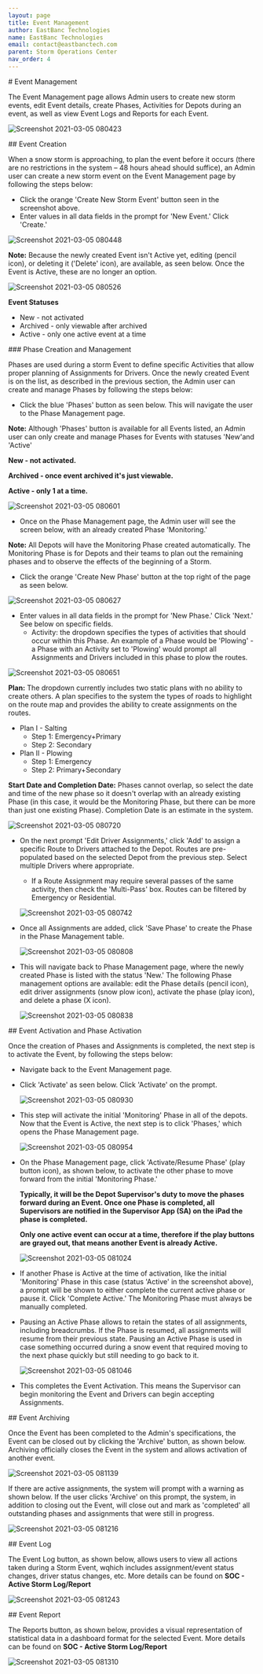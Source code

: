 ```yaml
---
layout: page
title: Event Management
author: EastBanc Technologies
name: EastBanc Technologies
email: contact@eastbanctech.com
parent: Storm Operations Center
nav_order: 4
---
```


<section id="Event-Management" markdown="1">
# Event Management <a name="-Event-Management"></a>

The Event Management page allows Admin users to create new storm events, edit Event details, create Phases, Activities for Depots during an event, as well as view Event Logs and Reports for each Event. 


![Screenshot 2021-03-05 080423](https://user-images.githubusercontent.com/79857237/110120198-ba54a380-7d8a-11eb-8895-a9574449ca29.png)

<section id="Event-Creation" markdown="1">
## Event Creation <a name="-Event-Creation"></a>

When a snow storm is approaching, to plan the event before it occurs (there are no restrictions in the system – 48 hours ahead should suffice), an Admin user can create a new storm event on the Event Management page by following the steps below:

  * Click the orange 'Create New Storm Event' button seen in the screenshot above. 
  * Enter values in all data fields in the prompt for 'New Event.' Click 'Create.'

![Screenshot 2021-03-05 080448](https://user-images.githubusercontent.com/79857237/110120200-bcb6fd80-7d8a-11eb-9ba8-3b7bcc589937.png)

**Note:** Because the newly created Event isn't Active yet, editing (pencil icon), or deleting it ('Delete' icon), are available, as seen below. Once the Event is Active, these are no longer an option. 

![Screenshot 2021-03-05 080526](https://user-images.githubusercontent.com/79857237/110120207-be80c100-7d8a-11eb-9e5c-dcac394eb0b5.png)

**Event Statuses**

  * New - not activated
  * Archived - only viewable after archived
  * Active - only one active event at a time

<section id="Phase-Creation-and-Management" markdown="1">
### Phase Creation and Management <a name="-Phase-Creation-and-Management"></a>

Phases are used during a storm Event to define specific Activities that allow proper planning of Assignments for Drivers. Once the newly created Event is on the list, as described in the previous section, the Admin user can create and manage Phases by following the steps below:

  * Click the blue 'Phases' button as seen below. This will navigate the user to the Phase Management page.

  **Note:** Although 'Phases' button is available for all Events listed, an Admin user can only create and manage Phases for Events with statuses 'New'and 'Active'

  **New - not activated.** 

  **Archived - once event archived it's just viewable.** 

  **Active - only 1 at a time.**

  ![Screenshot 2021-03-05 080601](https://user-images.githubusercontent.com/79857237/110120213-c04a8480-7d8a-11eb-89ab-f9341760081b.png)

  * Once on the Phase Management page, the Admin user will see the screen below, with an already created Phase 'Monitoring.' 

  **Note:** All Depots will have the Monitoring Phase created automatically. The Monitoring Phase is for Depots and their teams to plan out the remaining phases and to observe the effects of the beginning of a Storm.
      
  * Click the orange 'Create New Phase' button at the top right of the page as seen below. 

  ![Screenshot 2021-03-05 080627](https://user-images.githubusercontent.com/79857237/110120225-c476a200-7d8a-11eb-9e1d-6cc096b3c97a.png)

  * Enter values in all data fields in the prompt for 'New Phase.' Click 'Next.' See below on specific fields.
    * Activity: the dropdown specifies the types of activities that should occur within this Phase. An example of a Phase would be 'Plowing' - a Phase with an Activity set to 'Plowing' would prompt all Assignments and Drivers included in this phase to plow the routes.

  ![Screenshot 2021-03-05 080651](https://user-images.githubusercontent.com/79857237/110120244-cb051980-7d8a-11eb-9ec7-2a8932935a2c.png) 

 **Plan:** The dropdown currently includes two static plans with no ability to create others. A plan specifies to the system the types of roads to highlight on the route map and provides the ability to create assignments on the routes.

* Plan I - Salting
  * Step 1: Emergency+Primary
  * Step 2: Secondary
* Plan II - Plowing
   * Step 1: Emergency
    * Step 2: Primary+Secondary 

**Start Date and Completion Date:** Phases cannot overlap, so select the date and time of the new phase so it doesn't overlap with an already existing Phase (in this case, it would be the Monitoring Phase, but there can be more than just one existing Phase). Completion Date is an estimate in the system.

   ![Screenshot 2021-03-05 080720](https://user-images.githubusercontent.com/79857237/110120273-d35d5480-7d8a-11eb-9175-f397b76399fd.png)

  * On the next prompt 'Edit Driver Assignments,' click 'Add' to assign a specific Route to Drivers attached to the Depot. Routes are pre-populated based on the selected Depot from the previous step. Select multiple Drivers where appropriate.
    * If a Route Assignment may require several passes of the same activity, then check the 'Multi-Pass' box. Routes can be filtered by Emergency or Residential.

    ![Screenshot 2021-03-05 080742](https://user-images.githubusercontent.com/79857237/110120279-d5bfae80-7d8a-11eb-8b66-039b39f5d3f8.png)

  * Once all Assignments are added, click 'Save Phase' to create the Phase in the Phase Management table.

    ![Screenshot 2021-03-05 080808](https://user-images.githubusercontent.com/79857237/110120285-d8220880-7d8a-11eb-8738-6ec51685e8d8.png)

  * This will navigate back to Phase Management page, where the newly created Phase is listed with the status 'New.' The following Phase management options are available: edit the Phase details (pencil icon), edit driver assignments (snow plow icon), activate the phase (play icon), and delete a phase (X icon).

    ![Screenshot 2021-03-05 080838](https://user-images.githubusercontent.com/79857237/110120289-da846280-7d8a-11eb-9895-6646d07beb07.png)
</section>
</section>

<section id="Event-Activation-and-Phase-Activation" markdown="1">
## Event Activation and Phase Activation <a name="-Event-Activation-and-Phase-Activation"></a>

Once the creation of Phases and Assignments is completed, the next step is to activate the Event, by following the steps below:

* Navigate back to the Event Management page.
* Click 'Activate' as seen below. Click 'Activate' on the prompt.  

  ![Screenshot 2021-03-05 080930](https://user-images.githubusercontent.com/79857237/110120295-dd7f5300-7d8a-11eb-9c0f-425d3bd5310b.png)   

* This step will activate the initial 'Monitoring' Phase in all of the depots. Now that the Event is Active, the next step is to click 'Phases,' which opens the Phase Management page. 

  ![Screenshot 2021-03-05 080954](https://user-images.githubusercontent.com/79857237/110120298-dfe1ad00-7d8a-11eb-9c94-523f3af77336.png)

* On the Phase Management page, click 'Activate/Resume Phase' (play button icon), as shown below, to activate the other phase to move forward from the initial 'Monitoring Phase.'

  **Typically, it will be the Depot Supervisor's duty to move the phases forward during an Event. Once one Phase is completed, all Supervisors are notified in the Supervisor App (SA) on the iPad the phase is completed.**

  **Only one active event can occur at a time, therefore if the play buttons are grayed out, that means another Event is already Active.**

    
   ![Screenshot 2021-03-05 081024](https://user-images.githubusercontent.com/79857237/110120304-e2440700-7d8a-11eb-8cf1-b641ffd005d2.png)

* If another Phase is Active at the time of activation, like the initial 'Monitoring' Phase in this case (status 'Active' in the screenshot above), a prompt will be shown to either complete the current active phase or pause it. Click 'Complete Active.' The Monitoring Phase must always be manually completed. 

* Pausing an Active Phase allows to retain the states of all assignments, including breadcrumbs. If the Phase is resumed, all assignments will resume from their previous state. Pausing an Active Phase is used in case something occurred during a snow event that required moving to the next phase quickly but still needing to go back to it. 

  ![Screenshot 2021-03-05 081046](https://user-images.githubusercontent.com/79857237/110120311-e40dca80-7d8a-11eb-9751-f8bb5b82eefa.png)

* This completes the Event Activation. This means the Supervisor can begin monitoring the Event and Drivers can begin accepting Assignments. 
</section>

<section id="Event-Archiving" markdown="1">
## Event Archiving <a name="-Event-Archiving"></a>

Once the Event has been completed to the Admin's specifications, the Event can be closed out by clicking the 'Archive' button, as shown below. Archiving officially closes the Event in the system and allows activation of another event. 

![Screenshot 2021-03-05 081139](https://user-images.githubusercontent.com/79857237/110120318-e6702480-7d8a-11eb-87e5-1a6787c39c7b.png)

If there are active assignments, the system will prompt with a warning as shown below. If the user clicks 'Archive' on this prompt, the system, in addition to closing out the Event, will close out and mark as 'completed' all outstanding phases and assignments that were still in progress.

![Screenshot 2021-03-05 081216](https://user-images.githubusercontent.com/79857237/110120323-e839e800-7d8a-11eb-9530-1d9fc3eccf28.png)
</section>

<section id="Event-Log" markdown="1">
## Event Log <a name="-Event-Log"></a>

The Event Log button, as shown below, allows users to view all actions taken during a Storm Event, wqhich includes assignment/event status changes, driver status changes, etc. More details can be found on **SOC - Active Storm Log/Report**

![Screenshot 2021-03-05 081243](https://user-images.githubusercontent.com/79857237/110120340-ed973280-7d8a-11eb-8892-f47a4d07f6b0.png)
</section>

<section id="Event-Report" markdown="1">
## Event Report <a name="-Event-Report"></a>

The Reports button, as shown below, provides a visual representation of statistical data in a dashboard format for the selected Event. More details can be found on **SOC - Active Storm Log/Report**

![Screenshot 2021-03-05 081310](https://user-images.githubusercontent.com/79857237/110120351-eff98c80-7d8a-11eb-9b88-dddc173993cd.png)
</section>
</section>
